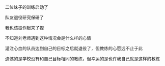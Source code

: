 二位妹子的训练启动了

队友退役研究保研了

我也该振作起来了捏


不知道刘老师遇到这种情况会是什么样的心情

灌注心血的队员达到自己的目标之后就退役了，但教练的心愿远不止于此

遗憾的是学校没有和自己目标相同的教练，但幸运的是也许我自己就是这样的教练
